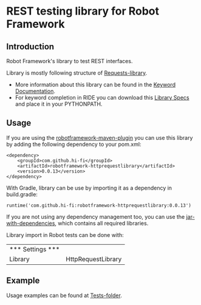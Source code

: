# REST testing library for Robot Framework
Introduction
------------
Robot Framework's library to test REST interfaces.

Library is mostly following structure of [Requests-library](https://github.com/bulkan/robotframework-requests).

* More information about this library can be found in the
  [Keyword Documentation](http://central.maven.org/maven2/com/github/hi-fi/robotframework-httprequestlibrary/0.0.13/robotframework-httprequestlibrary-0.0.13.html).
* For keyword completion in RIDE you can download this
  [Library Specs](http://central.maven.org/maven2/com/github/hi-fi/robotframework-httprequestlibrary/0.0.13/robotframework-httprequestlibrary-0.0.13.xml)
  and place it in your PYTHONPATH.

Usage
-----
If you are using the [robotframework-maven-plugin](http://robotframework.org/MavenPlugin/) you can
use this library by adding the following dependency to 
your pom.xml:

    <dependency>
        <groupId>com.github.hi-fi</groupId>
        <artifactId>robotframework-httprequestlibrary</artifactId>
        <version>0.0.13</version>
    </dependency>
    
With Gradle, library can be use by importing it as a dependency in build.gradle:

    runtime('com.github.hi-fi:robotframework-httprequestlibrary:0.0.13')
    
If you are not using any dependency management too, you can use the
[jar-with-dependencies](http://central.maven.org/maven2/com/github/hi-fi/robotframework-httprequestlibrary/0.0.13/robotframework-httprequestlibrary-0.0.13-jar-with-dependencies.jar),
which contains all required libraries.

Library import in Robot tests can be done with:

|                    |                                 |
| ----------------   | ------------------------------- | 
| *** Settings ***   |                                 |                 
| Library            | HttpRequestLibrary              |   
   
Example
-------
Usage examples can be found at [Tests-folder](/src/test/robotframework/acceptance).
